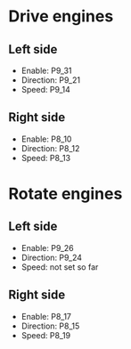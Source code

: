 Drive engines
=============

Left side
---------

* Enable: P9_31
* Direction: P9_21
* Speed: P9_14

Right side
----------

* Enable: P8_10
* Direction: P8_12
* Speed: P8_13

Rotate engines
==============

Left side
---------

* Enable: P9_26
* Direction: P9_24
* Speed: not set so far

Right side
----------

* Enable: P8_17
* Direction: P8_15
* Speed: P8_19

